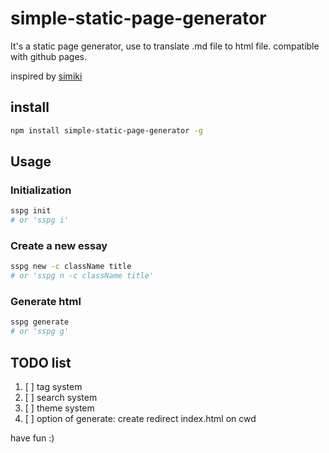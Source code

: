 # simple-static-page-generator

It's a static page generator, use to translate .md file to html file. compatible with github pages.

inspired by [simiki](http://simiki.org/)

## install

```bash
npm install simple-static-page-generator -g
```

## Usage

### Initialization

```bash
sspg init
# or 'sspg i'
```

### Create a new essay

```bash
sspg new -c className title
# or 'sspg n -c className title'
```

### Generate html

```bash
sspg generate
# or 'sspg g'
```

## TODO list

1. [ ] tag system
2. [ ] search system
3. [ ] theme system
4. [ ] option of generate: create redirect index.html on cwd

have fun :)